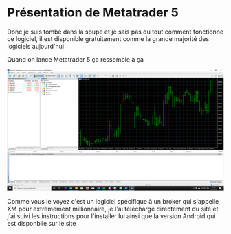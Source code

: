 # Présentation de Metatrader 5

Donc je suis tombé dans la soupe et je sais pas du tout comment fonctionne ce logiciel, il est disponible gratuitement comme la grande majorité des logiciels aujourd'hui

Quand on lance Metatrader 5 ça ressemble à ça

![mt5](images\mt5.png)

Comme vous le voyez c'est un logiciel spécifique à un broker qui s'appelle XM pour extrèmement millionnaire, je l'ai téléchargé directement du site et j'ai suivi les instructions pour l'installer lui ainsi que la version Android qui est disponbile sur le site
